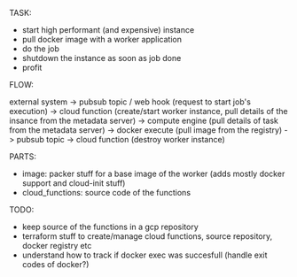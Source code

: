 TASK:

- start high performant (and expensive) instance
- pull docker image with a worker application
- do the job
- shutdown the instance as soon as job done
- profit

FLOW:

external system -> pubsub topic / web hook (request to start job's execution) -> cloud function (create/start worker instance, pull details of the insance from the metadata server) -> compute engine (pull details of task from the metadata server) -> docker execute (pull image from the registry) -> pubsub topic -> cloud function (destroy worker instance)

PARTS:

- image: packer stuff for a base image of the worker (adds mostly docker support and cloud-init stuff)
- cloud_functions: source code of the functions

TODO:

- keep source of the functions in a gcp repository 
- terraform stuff to create/manage cloud functions, source repository, docker registry etc
- understand how to track if docker exec was succesfull (handle exit codes of docker?)
